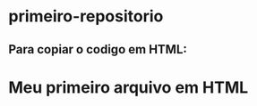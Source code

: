 # primeiro-repositorio

Para copiar o codigo em HTML:
---
<html>
  <h1>Meu primeiro arquivo em HTML</h1>
</html>
